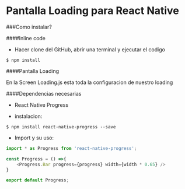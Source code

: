 # Pantalla Loading para React Native


###Como instalar?

####Inline code
- Hacer clone del GitHub, abrir una terminal y ejecutar el codigo

`$ npm install`

####Pantalla Loading

En la Screen Loading.js esta toda la configuracion de nuestro loading

####Dependencias necesarias

- React Native Progress

- instalacion:

`$ npm install react-native-progress --save`

- Import y su uso:

```javascript
import * as Progress from 'react-native-progress';

const Progress = () =>{
	<Progress.Bar progress={progress} width={width * 0.65} />
}

export default Progress;
```
